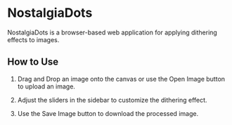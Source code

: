 
#  NostalgiaDots

  

NostalgiaDots is a browser-based web application for applying dithering effects to images.

  

##  How to Use

1. Drag and Drop an image onto the canvas or use the Open Image button to upload an image.

2. Adjust the sliders in the sidebar to customize the dithering effect.

3. Use the Save Image button to download the processed image.
